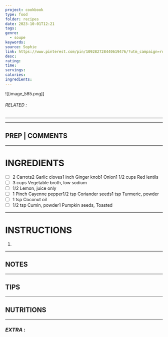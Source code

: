 ```yaml
---
project: cookbook
type: food
folder: recipes
date: 2023-10-01T12:21
tags: 
genre:
  - soupe
keywords: 
source: Sophie
link: https://www.pinterest.com/pin/109282728440619476/?utm_campaign=rdpins&e_t=d7f7f29fd57e44c685b72c63add57588&utm_content=109282728440619476&utm_source=31&utm_term=4&utm_medium=2004
desc: 
rating: 
time: 
servings: 
calories: 
ingredients:
---
```


![[image_585.png]]
###### *RELATED* : 
---


---
## PREP | COMMENTS



---
# INGREDIENTS

- [ ] 2 Carrots2 Garlic cloves1 inch Ginger knob1 Onion1 1/2 cups Red lentils
- [ ] 3 cups Vegetable broth, low sodium
- [ ] 1/2 Lemon, juice only
- [ ] 1 Pinch Cayenne pepper1/2 tsp Coriander seeds1 tsp Turmeric, powder
- [ ] 1 tsp Coconut oil
- [ ] 1/2 tsp Cumin, powder1 Pumpkin seeds, Toasted

---
# INSTRUCTIONS

1. 

---
## NOTES



---
## TIPS



---
## NUTRITIONS



---
### *EXTRA* :



